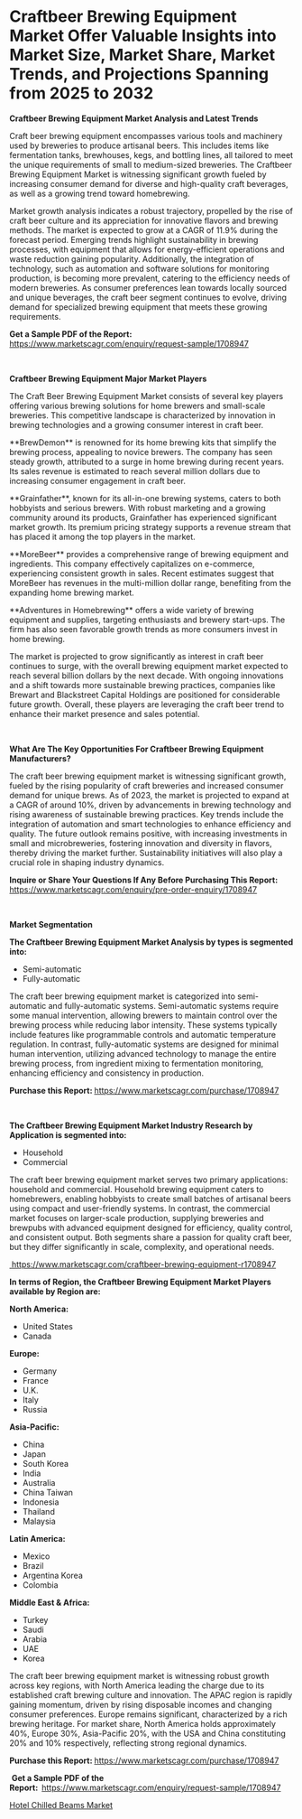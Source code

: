 <p><h1>Craftbeer Brewing Equipment Market Offer Valuable Insights into Market Size, Market Share, Market Trends, and Projections Spanning from 2025 to 2032</h1></p><p><strong>Craftbeer Brewing Equipment Market Analysis and Latest Trends</strong></p>
<p><p>Craft beer brewing equipment encompasses various tools and machinery used by breweries to produce artisanal beers. This includes items like fermentation tanks, brewhouses, kegs, and bottling lines, all tailored to meet the unique requirements of small to medium-sized breweries. The Craftbeer Brewing Equipment Market is witnessing significant growth fueled by increasing consumer demand for diverse and high-quality craft beverages, as well as a growing trend toward homebrewing.</p><p>Market growth analysis indicates a robust trajectory, propelled by the rise of craft beer culture and its appreciation for innovative flavors and brewing methods. The market is expected to grow at a CAGR of 11.9% during the forecast period. Emerging trends highlight sustainability in brewing processes, with equipment that allows for energy-efficient operations and waste reduction gaining popularity. Additionally, the integration of technology, such as automation and software solutions for monitoring production, is becoming more prevalent, catering to the efficiency needs of modern breweries. As consumer preferences lean towards locally sourced and unique beverages, the craft beer segment continues to evolve, driving demand for specialized brewing equipment that meets these growing requirements.</p></p>
<p><strong>Get a Sample PDF of the Report:&nbsp;</strong> <a href="https://www.marketscagr.com/enquiry/request-sample/1708947?utm_campaign=2454&utm_medium=2&utm_source=Github&utm_content=ia&utm_term=27032025&utm_id=craftbeer-brewing-equipment">https://www.marketscagr.com/enquiry/request-sample/1708947</a></p>
<p>&nbsp;</p>
<p><strong>Craftbeer Brewing Equipment Major Market Players</strong></p>
<p><p>The Craft Beer Brewing Equipment Market consists of several key players offering various brewing solutions for home brewers and small-scale breweries. This competitive landscape is characterized by innovation in brewing technologies and a growing consumer interest in craft beer.</p><p>**BrewDemon** is renowned for its home brewing kits that simplify the brewing process, appealing to novice brewers. The company has seen steady growth, attributed to a surge in home brewing during recent years. Its sales revenue is estimated to reach several million dollars due to increasing consumer engagement in craft beer.</p><p>**Grainfather**, known for its all-in-one brewing systems, caters to both hobbyists and serious brewers. With robust marketing and a growing community around its products, Grainfather has experienced significant market growth. Its premium pricing strategy supports a revenue stream that has placed it among the top players in the market.</p><p>**MoreBeer** provides a comprehensive range of brewing equipment and ingredients. This company effectively capitalizes on e-commerce, experiencing consistent growth in sales. Recent estimates suggest that MoreBeer has revenues in the multi-million dollar range, benefiting from the expanding home brewing market.</p><p>**Adventures in Homebrewing** offers a wide variety of brewing equipment and supplies, targeting enthusiasts and brewery start-ups. The firm has also seen favorable growth trends as more consumers invest in home brewing.</p><p>The market is projected to grow significantly as interest in craft beer continues to surge, with the overall brewing equipment market expected to reach several billion dollars by the next decade. With ongoing innovations and a shift towards more sustainable brewing practices, companies like Brewart and Blackstreet Capital Holdings are positioned for considerable future growth. Overall, these players are leveraging the craft beer trend to enhance their market presence and sales potential.</p></p>
<p>&nbsp;</p>
<p><strong>What Are The Key Opportunities For Craftbeer Brewing Equipment Manufacturers?</strong></p>
<p><p>The craft beer brewing equipment market is witnessing significant growth, fueled by the rising popularity of craft breweries and increased consumer demand for unique brews. As of 2023, the market is projected to expand at a CAGR of around 10%, driven by advancements in brewing technology and rising awareness of sustainable brewing practices. Key trends include the integration of automation and smart technologies to enhance efficiency and quality. The future outlook remains positive, with increasing investments in small and microbreweries, fostering innovation and diversity in flavors, thereby driving the market further. Sustainability initiatives will also play a crucial role in shaping industry dynamics.</p></p>
<p><strong>Inquire or Share Your Questions If Any Before Purchasing This Report:</strong> <a href="https://www.marketscagr.com/enquiry/pre-order-enquiry/1708947?utm_campaign=2454&utm_medium=2&utm_source=Github&utm_content=ia&utm_term=27032025&utm_id=craftbeer-brewing-equipment">https://www.marketscagr.com/enquiry/pre-order-enquiry/1708947</a></p>
<p>&nbsp;</p>
<p><strong>Market Segmentation</strong></p>
<p><strong>The Craftbeer Brewing Equipment Market Analysis by types is segmented into:</strong></p>
<p><ul><li>Semi-automatic</li><li>Fully-automatic</li></ul></p>
<p><p>The craft beer brewing equipment market is categorized into semi-automatic and fully-automatic systems. Semi-automatic systems require some manual intervention, allowing brewers to maintain control over the brewing process while reducing labor intensity. These systems typically include features like programmable controls and automatic temperature regulation. In contrast, fully-automatic systems are designed for minimal human intervention, utilizing advanced technology to manage the entire brewing process, from ingredient mixing to fermentation monitoring, enhancing efficiency and consistency in production.</p></p>
<p><strong>Purchase this Report:&nbsp;</strong><a href="https://www.marketscagr.com/purchase/1708947?utm_campaign=2454&utm_medium=2&utm_source=Github&utm_content=ia&utm_term=27032025&utm_id=craftbeer-brewing-equipment">https://www.marketscagr.com/purchase/1708947</a></p>
<p>&nbsp;</p>
<p><strong>The Craftbeer Brewing Equipment Market Industry Research by Application is segmented into:</strong></p>
<p><ul><li>Household</li><li>Commercial</li></ul></p>
<p><p>The craft beer brewing equipment market serves two primary applications: household and commercial. Household brewing equipment caters to homebrewers, enabling hobbyists to create small batches of artisanal beers using compact and user-friendly systems. In contrast, the commercial market focuses on larger-scale production, supplying breweries and brewpubs with advanced equipment designed for efficiency, quality control, and consistent output. Both segments share a passion for quality craft beer, but they differ significantly in scale, complexity, and operational needs.</p></p>
<p><a href="https://www.marketscagr.com/craftbeer-brewing-equipment-r1708947?utm_campaign=2454&utm_medium=2&utm_source=Github&utm_content=ia&utm_term=27032025&utm_id=craftbeer-brewing-equipment">&nbsp;https://www.marketscagr.com/craftbeer-brewing-equipment-r1708947</a></p>
<p><strong>In terms of Region, the Craftbeer Brewing Equipment Market Players available by Region are:</strong></p>
<p>
    <p> <strong> North America: </strong>
        <ul>
            <li>United States</li>
            <li>Canada</li>
        </ul>
        </p> 
    <p> <strong> Europe: </strong>
        <ul>
            <li>Germany</li>
            <li>France</li>
            <li>U.K.</li>
            <li>Italy</li>
            <li>Russia</li>
        </ul>
        </p> 
    <p> <strong> Asia-Pacific: </strong>
        <ul>
            <li>China</li>
            <li>Japan</li>
            <li>South Korea</li>
            <li>India</li>
            <li>Australia</li>
            <li>China Taiwan</li>
            <li>Indonesia</li>
            <li>Thailand</li>
            <li>Malaysia</li>
        </ul>
        </p> 
    <p> <strong> Latin America: </strong>
        <ul>
            <li>Mexico</li>
            <li>Brazil</li>
            <li>Argentina Korea</li>
            <li>Colombia</li>
        </ul>
        </p> 
    <p> <strong> Middle East & Africa: </strong>
        <ul>
            <li>Turkey</li>
            <li>Saudi</li>
            <li>Arabia</li>
            <li>UAE</li>
            <li>Korea</li>
        </ul>
    </p>
    </p>
<p><p>The craft beer brewing equipment market is witnessing robust growth across key regions, with North America leading the charge due to its established craft brewing culture and innovation. The APAC region is rapidly gaining momentum, driven by rising disposable incomes and changing consumer preferences. Europe remains significant, characterized by a rich brewing heritage. For market share, North America holds approximately 40%, Europe 30%, Asia-Pacific 20%, with the USA and China constituting 20% and 10% respectively, reflecting strong regional dynamics.</p></p>
<p><strong>Purchase this Report: </strong><a href="https://www.marketscagr.com/purchase/1708947?utm_campaign=2454&utm_medium=2&utm_source=Github&utm_content=ia&utm_term=27032025&utm_id=craftbeer-brewing-equipment">https://www.marketscagr.com/purchase/1708947</a></p>
<p>&nbsp;<strong>Get a Sample PDF of the Report:&nbsp;&nbsp;</strong><a href="https://www.marketscagr.com/enquiry/request-sample/1708947?utm_campaign=2454&utm_medium=2&utm_source=Github&utm_content=ia&utm_term=27032025&utm_id=craftbeer-brewing-equipment">https://www.marketscagr.com/enquiry/request-sample/1708947</a></p>
<p><strong></strong></p>
<p><p><a href="https://github.com/aarajlyre/Market-Research-Report-List-1/blob/main/hotel-chilled-beams-market.md?utm_campaign=2454&utm_medium=2&utm_source=Github&utm_content=ia&utm_term=27032025&utm_id=craftbeer-brewing-equipment">Hotel Chilled Beams Market</a></p></p>